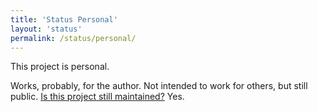 ```yaml
---
title: 'Status Personal'
layout: 'status'
permalink: /status/personal/
---
```


This project is personal.

Works, probably, for the author. Not intended to work for others, but still
public. [Is this project still
maintained?](https://dammit.nl/link-is-this-project-still-maintained.html) Yes.
